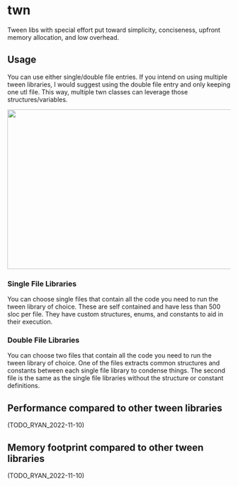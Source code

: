 # twn
Tween libs with special effort put toward simplicity, conciseness, upfront memory allocation, and low overhead.

## Usage
You can use either single/double file entries. If you intend on using multiple tween libraries, I would suggest using the double file entry and only keeping one utl file. This way, multiple twn classes can leverage those structures/variables.

<img src="https://github.com/rchanlatte95/twn/blob/main/README_GIFs/unity_showcase.mov" width="640" height="360" />

### Single File Libraries
You can choose single files that contain all the code you need to run the tween library of choice. These are self contained and have less than 500 sloc per file. They have custom structures, enums, and constants to aid in their execution.

### Double File Libraries
You can choose two files that contain all the code you need to run the tween library of choice. One of the files extracts common structures and constants between each single file library to condense things. The second file is the same as the single file libraries without the structure or constant definitions.

## Performance compared to other tween libraries
(TODO_RYAN_2022-11-10)

## Memory footprint compared to other tween libraries
(TODO_RYAN_2022-11-10)
